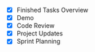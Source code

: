 -   [x] Finished Tasks Overview
-   [x] Demo
-   [x] Code Review
-   [x] Project Updates
-   [x] Sprint Planning
